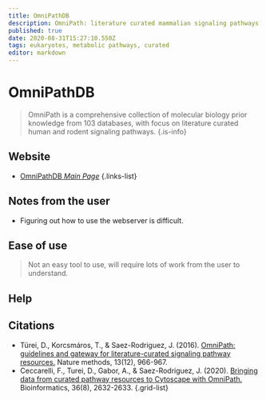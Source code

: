 ```yaml
---
title: OmniPathDB
description: OmniPath: literature curated mammalian signaling pathways.
published: true
date: 2020-08-31T15:27:10.550Z
tags: eukaryotes, metabolic pathways, curated
editor: markdown
---
```


# OmniPathDB

> OmniPath is a comprehensive collection of molecular biology prior knowledge from 103 databases, with focus on literature curated human and rodent signaling pathways.
{.is-info}
 

## Website 

- [OmniPathDB *Main Page*](http://omnipathdb.org/)
 {.links-list}


## Notes from the user
- Figuring out how to use the webserver is difficult.
 
## Ease of use
> Not an easy tool to use, will require lots of work from the user to understand.

## Help



## Citations

- Türei, D., Korcsmáros, T., & Saez-Rodriguez, J. (2016). [OmniPath: guidelines and gateway for literature-curated signaling pathway resources.](https://www.nature.com/articles/nmeth.4077) Nature methods, 13(12), 966-967.
- Ceccarelli, F., Turei, D., Gabor, A., & Saez-Rodriguez, J. (2020). [Bringing data from curated pathway resources to Cytoscape with OmniPath.](https://academic.oup.com/bioinformatics/article-abstract/36/8/2632/5689817) Bioinformatics, 36(8), 2632-2633.
{.grid-list}